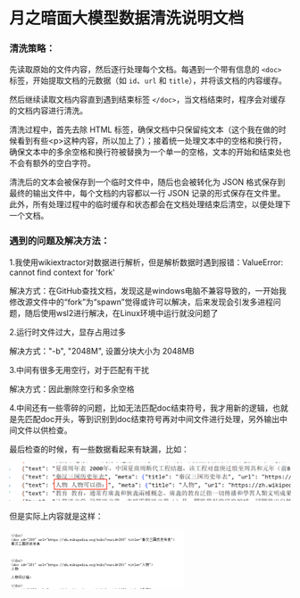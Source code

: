 # 月之暗面大模型数据清洗说明文档

### 清洗策略：

先读取原始的文件内容，然后逐行处理每个文档。每遇到一个带有信息的 `<doc>` 标签，开始提取文档的元数据（如 `id`、`url` 和 `title`），并将该文档的内容缓存。

然后继续读取文档内容直到遇到结束标签 `</doc>`，当文档结束时，程序会对缓存的文档内容进行清洗。

清洗过程中，首先去除 HTML 标签，确保文档中只保留纯文本（这个我在做的时候看到有些\<p>这种内容，所以加上了）；接着统一处理文本中的空格和换行符，确保文本中的多余空格和换行符被替换为一个单一的空格，文本的开始和结束处也不会有额外的空白字符。

清洗后的文本会被保存到一个临时文件中，随后也会被转化为 JSON 格式保存到最终的输出文件中，每个文档的内容都以一行 JSON 记录的形式保存在文件里。此外，所有处理过程中的临时缓存和状态都会在文档处理结束后清空，以便处理下一个文档。

### 遇到的问题及解决方法：

1.我使用wikiextractor对数据进行解析，但是解析数据时遇到报错：ValueError: cannot find context for 'fork'

解决方式：在GitHub查找文档，发现这是windows电脑不兼容导致的，一开始我修改源文件中的“fork”为“spawn”觉得或许可以解决，后来发现会引发多进程问题，随后使用wsl2进行解决，在Linux环境中运行就没问题了

2.运行时文件过大，显存占用过多

解决方式："-b", "2048M",  设置分块大小为 2048MB

3.中间有很多无用空行，对于匹配有干扰

解决方式：因此删除空行和多余空格

4.中间还有一些零碎的问题，比如无法匹配doc结束符号，我才用新的逻辑，也就是先匹配doc开头，等到识别到doc结束符号再对中间文件进行处理，另外输出中间文件以供检查。



最后检查的时候，有一些数据看起来有缺漏，比如：

<img src="./photo/联想截图_20250326152728.png" alt="联想截图_20250326152728" alt="image-20250326152754694" style="zoom:50%;" />

但是实际上内容就是这样：

<img src="./photo/联想截图_20250326152816.png" alt="联想截图_20250326152728" alt="image-20250326152817888" style="zoom:50%;" />